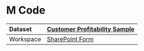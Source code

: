 



# M Code

|Dataset|[Customer Profitability Sample](./../Customer-Profitability-Sample.md)|
| :--- | :--- |
|Workspace|[SharePoint Form](../../Workspaces/SharePoint-Form.md)|
